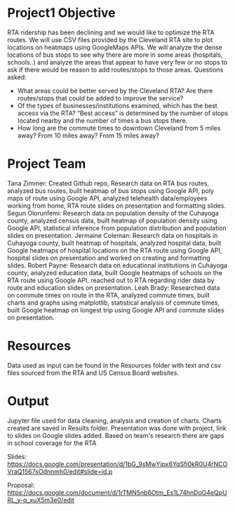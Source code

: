 # Project1 Objective
RTA ridership has been declining and we would like to optimize the RTA routes.  We will use CSV files provided by the Cleveland RTA site to plot locations on heatmaps using GoogleMaps APIs.  We will analyze the dense locations of bus stops to see why there are more in some areas (hospitals, schools..) and analyze the areas that appear to have very few or no stops to ask if there would be reason to add routes/stops to those areas.
Questions asked:
 - What areas could be better served by the Cleveland RTA? Are there routes/stops that could be added to improve the service?
 - Of the types of businesses/institutions examined, which has the best access via the RTA? “Best access” is determined by the number of stops located nearby and the number of        times a bus stops there.
 - How long are the commute times to downtown Cleveland from 5 miles away? From 10 miles away? From 15 miles away?
# Project Team
Tana Zimmer: Created Github repo, Research data on RTA bus routes, analyzed bus routes, built heatmap of bus stops using Google API, poly maps of route using Google API, analyzed telehealth data/employees working from home, RTA route slides on presentation and formatting slides.
Segun Olorunfemi: Research data on population density of the Cuhayoga county, analyzed census data, built heatmap of population density using Google API, statistical inference from population distribution and population slides on presentation.
Jermaine Coleman: Research data on hospitals in Cuhayoga county, built heatmap of hospitals, analyzed hospital data, built Google heatmaps of hospital locations on the RTA route using Google API, hospital slides on presentation and worked on creating and formatting slides.
Robert Payne: Research data on educational institutions in Cuhayoga county, analyzed education data, built Google heatmaps of schools on the RTA route using Google API. reached out to RTA regarding rider data by route and education slides on presentation.
Leah Brady: Researched data on commute times on route in the RTA, analyzed commute times, built charts and graphs using matplotlib, statistical analysis of commute times, built Google heatmap on longest trip using Google API and commute slides on presentation.
# Resources
Data used as input can be found in the Resources folder with text and csv files sourced from the RTA and US Census Board websites.
# Output
Jupyter file used for data cleaning, analysis and creation of charts. Charts created are saved in Results folder. Presentation was done with project, link to slides on Google slides added.
Based on team's research there are gaps in school coverage for the RTA

Slides: https://docs.google.com/presentation/d/1bG_9sMwYjpx6YqSfi0kR0U4rNCOVraQ1567sOdnnmh0/edit#slide=id.p

Proposal: https://docs.google.com/document/d/1rTMN5nb6Otm_Es1L74hnDoG4eQpURL_y-q_xuX5m3e0/edit
